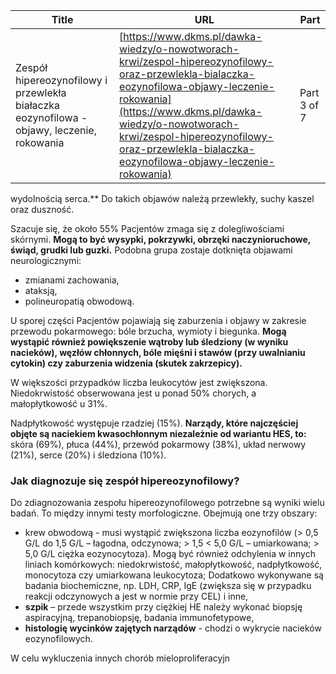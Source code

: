 | **Title**       | **URL**           | **Part**              |
|-----------------|-------------------|-----------------------|
| Zespół hipereozynofilowy i przewlekła białaczka eozynofilowa - objawy, leczenie, rokowania         | [https://www.dkms.pl/dawka-wiedzy/o-nowotworach-krwi/zespol-hipereozynofilowy-oraz-przewlekla-bialaczka-eozynofilowa-objawy-leczenie-rokowania](https://www.dkms.pl/dawka-wiedzy/o-nowotworach-krwi/zespol-hipereozynofilowy-oraz-przewlekla-bialaczka-eozynofilowa-objawy-leczenie-rokowania)    | Part 3 of 7          |

wydolnością serca.** Do takich objawów należą przewlekły, suchy kaszel oraz duszność.


Szacuje się, że około 55% Pacjentów zmaga się z dolegliwościami skórnymi. **Mogą to być wysypki, pokrzywki, obrzęki naczynioruchowe, świąd, grudki lub guzki.** Podobna grupa zostaje dotknięta objawami neurologicznymi:


* zmianami zachowania,
* ataksją,
* polineuropatią obwodową.


U sporej części Pacjentów pojawiają się zaburzenia i objawy w zakresie przewodu pokarmowego: bóle brzucha, wymioty i biegunka. **Mogą wystąpić również powiększenie wątroby lub śledziony (w wyniku nacieków), węzłów chłonnych, bóle mięśni i stawów (przy uwalnianiu cytokin) czy zaburzenia widzenia (skutek zakrzepicy).**


W większości przypadków liczba leukocytów jest zwiększona. Niedokrwistość obserwowana jest u ponad 50% chorych, a małopłytkowość u 31%.


Nadpłytkowość występuje rzadziej (15%). **Narządy, które najczęściej objęte są naciekiem kwasochłonnym niezależnie od wariantu HES, to:** skóra (69%), płuca (44%), przewód pokarmowy (38%), układ nerwowy (21%), serce (20%) i śledziona (10%).


### Jak diagnozuje się zespół hipereozynofilowy?


Do zdiagnozowania zespołu hipereozynofilowego potrzebne są wyniki wielu badań. To między innymi testy morfologiczne. Obejmują one trzy obszary:


* krew obwodową \- musi wystąpić zwiększona liczba eozynofilów (\> 0,5 G/L do 1,5 G/L – łagodna, odczynowa; \> 1,5 \< 5,0 G/L – umiarkowana; \> 5,0 G/L ciężka eozynocytoza). Mogą być również odchylenia w innych liniach komórkowych: niedokrwistość, małopłytkowość, nadpłytkowość, monocytoza czy umiarkowana leukocytoza; Dodatkowo wykonywane są badania biochemiczne, np. LDH, CRP, IgE (zwiększa się w przypadku reakcji odczynowych a jest w normie przy CEL) i inne,
* **szpik** – przede wszystkim przy ciężkiej HE należy wykonać biopsję aspiracyjną, trepanobiopsję, badania immunofetypowe,
* **histologię wycinków zajętych narządów** \- chodzi o wykrycie nacieków eozynofilowych.


W celu wykluczenia innych chorób mieloproliferacyjn
